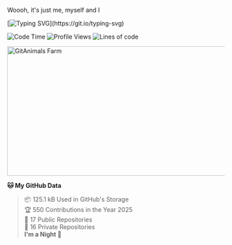 Woooh, it's just me, myself and I

[![Typing SVG](https://readme-typing-svg.demolab.com?font=Fira+Code&pause=1000&color=F6FF05&center=true&vCenter=true&width=435&lines=Hi+%F0%9F%91%8B%2C+I'm+Somesh+Diwan;I+will+be+back+soon.)](https://git.io/typing-svg)

<!--START_SECTION:waka-->
![Code Time](http://img.shields.io/badge/Code%20Time-16%20hrs%2034%20mins-blue)
![Profile Views](http://img.shields.io/badge/Profile%20Views-194-blue)
![Lines of code](https://img.shields.io/badge/From%20Hello%20World%20I%27ve%20Written-131.7%20thousand%20lines%20of%20code-blue)

<a href="https://www.gitanimals.org/en_US?utm_medium=image&utm_source=Someshdiwan&utm_content=farm">
  <img
    src="https://render.gitanimals.org/farms/Someshdiwan"
    width="600"
    height="300"
    alt="GitAnimals Farm"
  />
</a>


**🐱 My GitHub Data**

> 📦 125.1 kB Used in GitHub's Storage  
> 🏆 550 Contributions in the Year 2025  
> 📜 17 Public Repositories  
> 🔑 16 Private Repositories  
> **I'm a Night 🦉**
